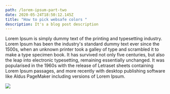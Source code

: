 ```yaml
---
path: /lorem-ipsum-part-two
date: 2020-05-24T18:50:12.145Z
title: "How to pick websafe colors "
description: It's a blog post description
---
```

Lorem Ipsum is simply dummy text of the printing and typesetting industry. Lorem Ipsum has been the industry's standard dummy text ever since the 1500s, when an unknown printer took a galley of type and scrambled it to make a type specimen book. It has survived not only five centuries, but also the leap into electronic typesetting, remaining essentially unchanged. It was popularised in the 1960s with the release of Letraset sheets containing Lorem Ipsum passages, and more recently with desktop publishing software like Aldus PageMaker including versions of Lorem Ipsum.



![](https://portfolio-with-cms.netlify.app/assets/ska%CC%88rmavbild-2020-05-26-kl.-22.21.19.png)